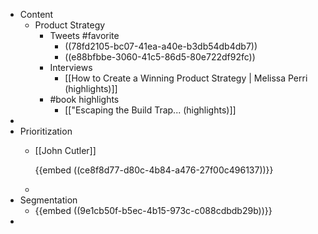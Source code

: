 - Content
	- Product Strategy
		- Tweets #favorite
			- ((78fd2105-bc07-41ea-a40e-b3db54db4db7))
			- ((e88bfbbe-3060-41c5-86d5-80e722df92fc))
		- Interviews
			- [[How to Create a Winning Product Strategy | Melissa Perri (highlights)]]
		- #book highlights
			- [["Escaping the Build Trap... (highlights)]]
-
- Prioritization
	- [[John Cutler]]
	  
	  {{embed ((ce8f8d77-d80c-4b84-a476-27f00c496137))}}
	-
- Segmentation
	- {{embed ((9e1cb50f-b5ec-4b15-973c-c088cdbdb29b))}}
-